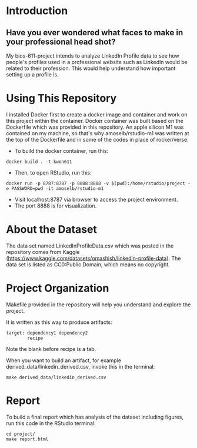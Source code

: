 # Introduction

## Have you ever wondered what faces to make in your professional head shot?

My bios-611-project intends to analyze LinkedIn Profile data to see how people's profiles used in a professional website such as LinkedIn would be related to their profession. This would help understand how important setting up a profile is.

# Using This Repository

I installed Docker first to create a docker image and container and work on this project within the container. Docker container was built based on the Dockerfile which was provided in this repository. An apple silicon M1 was contained on my machine, so that's why amoselb/rstudio-m1 was written at the top of the Dockerfile and in some of the codes in place of rocker/verse.

- To build the docker container, run this:
```
docker build . -t kwon611
```

- Then, to open RStudio, run this:
```
docker run -p 8787:8787 -p 8888:8888 -v $(pwd):/home/rstudio/project -e PASSWORD=pwd -it amoselb/rstudio-m1
```

- Visit localhost:8787 via browser to access the project environment.
- The port 8888 is for visualization.

# About the Dataset

The data set named LinkedInProfileData.csv which was posted in the repository comes from Kaggle (<https://www.kaggle.com/datasets/omashish/linkedin-profile-data>). 
The data set is listed as CC0:Public Domain, which means no copyright.

# Project Organization

Makefile provided in the repository will help you understand and explore the project.

It is written as this way to produce artifacts:
```
target: dependency1 dependency2
        recipe
```

Note the blank before recipe is a tab.

When you want to build an artifact, for example derived_data/linkedin_derived.csv, invoke this in the terminal:
```
make derived_data/linkedin_derived.csv
```

# Report

To build a final report which has analysis of the dataset including figures, run this code in the RStudio terminal:
```
cd project/
make report.html
```